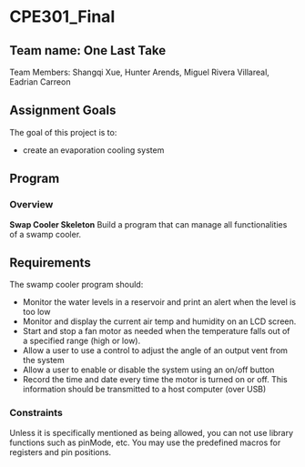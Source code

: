 # CPE301_Final

## Team name: One Last Take
Team Members: Shangqi Xue, Hunter Arends, Miguel Rivera Villareal, Eadrian Carreon

## Assignment Goals
The goal of this project is to:
-  create an evaporation cooling system

## Program
### Overview
**Swap Cooler Skeleton**
Build a program that can manage all functionalities of a swamp cooler.

## Requirements
The swamp cooler program should: 
-  Monitor the water levels in a reservoir and print an alert when the level is too low 
-  Monitor and display the current air temp and humidity on an LCD screen. 
-  Start and stop a fan motor as needed when the temperature falls out of a specified range (high or low). 
-  Allow a user to use a control to adjust the angle of an output vent from the system 
-  Allow a user to enable or disable the system using an on/off button  
-  Record the time and date every time the motor is turned on or off. This information 
should be transmitted to a host computer (over USB) 

### Constraints
Unless it is specifically mentioned as being allowed, you can not use library functions such
as pinMode, etc. You may use the predefined macros for registers and pin positions.



